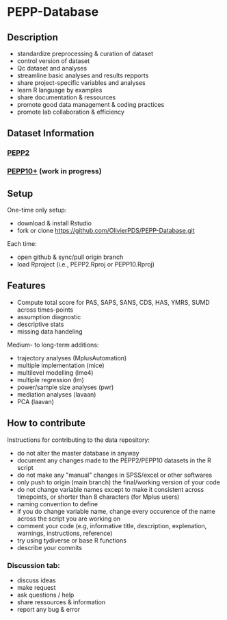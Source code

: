 # PEPP-Database
## Description
- standardize preprocessing & curation of dataset
- control version of dataset
- Qc dataset and analyses
- streamline basic analyses and results repports
- share project-specific variables and analyses 
- learn R language by examples
- share documentation & ressources
- promote good data management & coding practices
- promote lab collaboration & efficiency

## Dataset Information
### [PEPP2](PEPP2/README.md)
### [PEPP10+](PEPP10+/README.md) (work in progress)

## Setup
One-time only setup:
- download & install Rstudio
- fork or clone https://github.com/OlivierPDS/PEPP-Database.git

Each time:
- open github & sync/pull origin branch
- load Rproject (i.e., PEPP2.Rproj or PEPP10.Rproj)

## Features 
- Compute total score for PAS, SAPS, SANS, CDS, HAS, YMRS, SUMD across times-points
- assumption diagnostic
- descriptive stats
- missing data handeling

Medium- to long-term additions:
- trajectory analyses (MplusAutomation)
- multiple implementation (mice)
- multilevel modelling (lme4)
- multiple regression (lm)
- power/sample size analyses (pwr)
- mediation analyses (lavaan)
- PCA (laavan)

## How to contribute
Instructions for contributing to the data repository:
- do not alter the master database in anyway
- document any changes made to the PEPP2/PEPP10 datasets in the R script
- do not make any "manual" changes in SPSS/excel or other softwares
- only push to origin (main branch) the final/working version of your code
- do not change variable names except to make it consistent across timepoints, or shorter than 8 characters (for Mplus users)
- naming convention to define
- if you do change variable name, change every occurence of the name across the script you are working on
- comment your code (e.g, informative title, description, explenation, warnings, instructions, reference)
- try using tydiverse or base R functions
- describe your commits

### Discussion tab:
- discuss ideas
- make request
- ask questions / help 
- share ressources & information
- report any bug & error 

